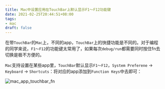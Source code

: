 ```yaml
---
title: Mac中设置应用在TouchBar上默认显示F1～F12功能键
date: 2021-02-25T20:44:51+08:00
tags:
- mac
draft: false
---
```


在带`TouchBar`的`Mac`上，不同的app，`TouchBar`上的快捷功能是不同的。对于编程的同学来说，`F1～F12`的功能键太常用了，如果每次`debug/run`都需要同时按住fn去切换是极不方便的。

`Mac`支持设置在某些app里，`TouchBar`默认显示`F1～F12`，`System Preferene` -> `Keyboard` -> `Shortcuts`：将对应的app添加到`Function Keys`中去即可：

![mac_app_touchbar_fn](/images/tech-by-tag/mac_app_touchbar_fn.png)